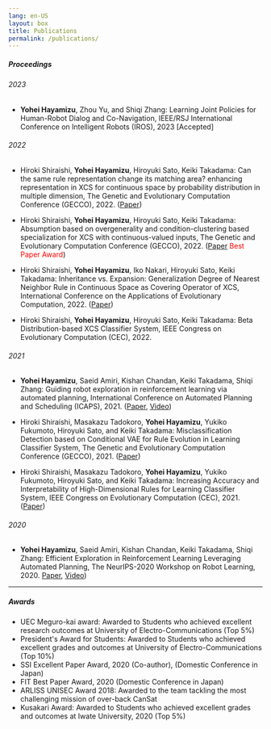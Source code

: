 ```yaml
---
lang: en-US
layout: box
title: Publications
permalink: /publications/
---
```


<!-- ##### Publications -->

<!-- ------- -->

##### Proceedings
###### 2023
* **Yohei Hayamizu**, Zhou Yu, and Shiqi Zhang: Learning Joint Policies for Human-Robot Dialog and Co-Navigation, IEEE/RSJ International Conference on Intelligent Robots (IROS), 2023 [Accepted]

###### 2022
* Hiroki Shiraishi, **Yohei Hayamizu**, Hiroyuki Sato, Keiki Takadama: Can the same rule representation change its matching area? enhancing representation in XCS for continuous space by probability distribution in multiple dimension, The Genetic and Evolutionary Computation Conference (GECCO), 2022. ([Paper](https://dl.acm.org/doi/abs/10.1145/3512290.3528874))

* Hiroki Shiraishi, **Yohei Hayamizu**, Hiroyuki Sato, Keiki Takadama: Absumption based on overgenerality and condition-clustering based specialization for XCS with continuous-valued inputs, The Genetic and Evolutionary Computation Conference (GECCO), 2022. ([Paper](https://dl.acm.org/doi/abs/10.1145/3512290.3528841) <span style="color:red">Best Paper Award</span>)

* Hiroki Shiraishi, **Yohei Hayamizu**, Iko Nakari, Hiroyuki Sato, Keiki Takadama: Inheritance vs. Expansion: Generalization Degree of Nearest Neighbor Rule in Continuous Space as Covering Operator of XCS, International Conference on the Applications of Evolutionary Computation, 2022. ([Paper](https://link.springer.com/chapter/10.1007/978-3-031-02462-7_23))

* Hiroki Shiraishi, **Yohei Hayamizu**, Hiroyuki Sato, Keiki Takadama: Beta Distribution-based XCS Classifier System, IEEE Congress on Evolutionary Computation (CEC), 2022.



###### 2021
* **Yohei Hayamizu**, Saeid Amiri, Kishan Chandan, Keiki Takadama, Shiqi Zhang: Guiding robot exploration in reinforcement learning via automated planning, International Conference on Automated Planning and Scheduling (ICAPS), 2021. ([Paper](https://ojs.aaai.org/index.php/ICAPS/article/view/16011), [Video](https://youtu.be/ZMP3p4ayhXM))

* Hiroki Shiraishi, Masakazu Tadokoro, **Yohei Hayamizu**, Yukiko Fukumoto, Hiroyuki Sato, and Keiki Takadama: Misclassification Detection based on Conditional VAE for Rule Evolution in Learning Classifier System, The Genetic and Evolutionary Computation Conference (GECCO), 2021. ([Paper](https://dl.acm.org/doi/10.1145/3449726.3459508))

* Hiroki Shiraishi, Masakazu Tadokoro, **Yohei Hayamizu**, Yukiko Fukumoto, Hiroyuki Sato, and Keiki Takadama: Increasing Accuracy and Interpretability of High-Dimensional Rules for Learning Classifier System, IEEE Congress on Evolutionary Computation (CEC), 2021. ([Paper](https://ieeexplore.ieee.org/abstract/document/9504733))

###### 2020
* **Yohei Hayamizu**, Saeid Amiri, Kishan Chandan, Keiki Takadama, Shiqi Zhang: Efficient Exploration in Reinforcement Learning Leveraging Automated Planning, The NeurIPS-2020 Workshop on Robot Learning, 2020. [Paper](http://www.robot-learning.ml/2020/files/C8.pdf), [Video](https://www.dropbox.com/s/btu1ghi10e4mhov/NeurIPSWS2020\_GDQ.mp4?dl=0))


<!-- ----- -->

<!-- ##### Presentations -->

-----

##### Awards

* UEC Meguro-kai award: Awarded to Students who achieved excellent research outcomes at University of Electro-Communications (Top 5%)
* President's Award for Students: Awarded to Students who achieved excellent grades and outcomes at University of Electro-Communications (Top 10%)
* SSI Excellent Paper Award, 2020 (Co-author), (Domestic Conference in Japan)
* FIT Best Paper Award, 2020 (Domestic Conference in Japan)
* ARLISS UNISEC Award 2018: Awarded to the team tackling the most challenging mission of over-back CanSat
* Kusakari Award: Awarded to Students who achieved excellent grades and outcomes at Iwate University, 2020 (Top 5%)


